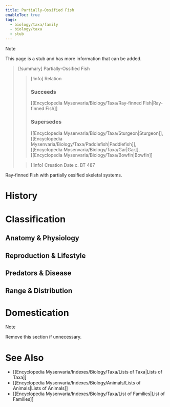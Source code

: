 ```yaml
---
title: Partially-Ossified Fish
enableToc: true
tags:
  - biology/taxa/family
  - biology/taxa
  - stub
---
```


> [!note]
> This page is a stub and has more information that can be added.

> [!summary] Partially-Ossified Fish
> > [!info] Relation
> > ### Succeeds
> > [[Encyclopedia Mysenvaria/Biology/Taxa/Ray-finned Fish|Ray-finned Fish]]
> > ### Supersedes
> > [[Encyclopedia Mysenvaria/Biology/Taxa/Sturgeon|Sturgeon]], [[Encyclopedia Mysenvaria/Biology/Taxa/Paddlefish|Paddlefish]], [[Encyclopedia Mysenvaria/Biology/Taxa/Gar|Gar]], [[Encyclopedia Mysenvaria/Biology/Taxa/Bowfin|Bowfin]]
>
> > [!info] Creation Date
> > c. BT 487

Ray-finned Fish with partially ossified skeletal systems.
# History

# Classification
## Anatomy & Physiology

## Reproduction & Lifestyle

## Predators & Disease

## Range & Distribution

# Domestication

> [!note]
> Remove this section if unnecessary.
# See Also
- [[Encyclopedia Mysenvaria/Indexes/Biology/Taxa/Lists of Taxa|Lists of Taxa]]
- [[Encyclopedia Mysenvaria/Indexes/Biology/Animals/Lists of Animals|Lists of Animals]]
- [[Encyclopedia Mysenvaria/Indexes/Biology/Taxa/List of Families|List of Families]]